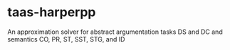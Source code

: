 # taas-harperpp
An approximation solver for abstract argumentation tasks DS and DC and semantics CO, PR, ST, SST, STG, and ID
